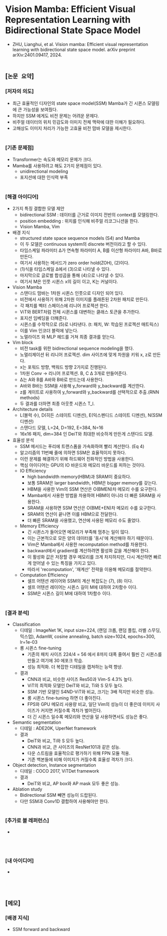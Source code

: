 # Vision Mamba: Efficient Visual Representation Learning with Bidirectional State Space Model
* ZHU, Lianghui, et al. Vision mamba: Efficient visual representation learning with bidirectional state space model. arXiv preprint arXiv:2401.09417, 2024.
<br><br>

## [`논문 요약`]

### [저자의 의도]
* 최근 효율적인 디자인의 state space model(SSM) Mamba가 긴 시퀸스 모델링에 큰 가능성을 보여줬다.
* 하지만 SSM 에게도 비전 문제는 어려운 문제다.
* 비주얼 데이터의 위치 민감도와 이미지 전체 맥락에 대한 이해가 필요하다.
* 고해상도 이미지 처리가 가능한 고효율 비전 맘바 모델을 제시한다.
<br><br>

### [기존 문제점]
* Transformer는 속도와 메모리 문제가 크다.
* Mamba를 사용하려고 해도 2가지 문제점이 있다.
    * unidirectional modeling
    * 포지션에 대한 인식력 부족
<br><br>

### [해결 아이디어]
* 2가지 특징 결합한 모델 제안
    * bidirectional SSM : 데이터를 근거로 이미지 전반의 context를 모델링한다.
    * position embedding : 위치를 인식해 비주얼 리코그니션을 한다.
    * Vision Mamba, Vim
* 배경 지식
    * structured state space sequence models (S4) and Mamba
    * 이 두 모델은 continuous system의 discrete 버전이라고 할 수 있다.
    * 타임스케일 파라미터 Δ가 연속형 파라미터 A, B를 이산형 파라미터 A바, B바로 만든다.
    * 여기서 사용하는 메서드가 zero order hold(ZOH), (2)이다.
    * (1)식을 타임스케일 Δ에서 (3)으로 나타낼 수 있다.
    * 마지막으로 글로벌 합성곱을 통해 (4)으로 나타낼 수 있다.
    * 여기서 M은 인풋 시퀸스 x의 길이 이고, K는 커널이다.
* Vision Mamba
    * 스탠다드 맘바는 1차원 시퀸스 인풋으로 디자인 되어 있다.
    * 비전에서 사용하기 위해 2차원 이미지를 플래튼된 2차원 패치로 만든다.
    * 각 패치를 벡터 스페이스에 리니어 프로젝션 한다.
    * ViT와 BERT처럼 전체 시퀸스를 대변하는 클래스 토큰을 추가한다.
    * 포지션 임베딩을 더해준다.
    * 시퀸스를 수학적으로 (5)로 나타낸다. (t: 패치, W: 학습된 프로젝션 매트릭스)
    * 이를 Vim 인코더 블럭에 넣는다.
    * 노멀라이즈 와 MLP 헤드를 거쳐 최종 결과를 얻는다.
* Vim block
    * 비전 task를 위한 bidirectional sequence modeling을 했다.
    * 노멀리제이션 뒤 리니어 프로젝션. dim 사이즈에 맞게 차원을 키워 x, z로 만든다.
    * x는 포워드 방향, 백워드 방향 2가지로 진행된다.
    * 1차원 Conv -> 리니어 프로젝션. B, C Δ 3개로 만들어준다.
    * Δ는 A와 B를 A바와 B바로 만드는데 사용한다.
    * A바와 B바는 SSM을 사용해 y_forward와 y_backward를 계산한다.
    * z를 게이트로 사용하여 y_forward와 y_backward를 선택적으로 추출.(RNN methods)
    * 두 결과를 더하면 최종 아웃풋 시퀸스 T_l.
* Architecture details
    * L(블럭 수), D(히든 스테이트 디멘션), E(익스펜디드 스테이트 디멘션), N(SSM 디멘션)
    * 스탠다드 모델, L=24, D=192, E=384, N=16
    * 16x16 패치, dim=384 인 DeiT와 최대한 비슷하게 만든게 스탠다드 모델.
* 효율성 분석
    * SSM 메서드는 푸리에 트랜스폼을 가속화하여 빨리 계산한다. (Eq 4)
    * 알고리즘의 11번째 줄에 의하면 SSM은 효율적이지 못하다.
    * 이런 문제를 해결하기 위해 하드웨어 친화적인 방법을 사용한다.
    * 핵심 아이디어는 GPU의 IO 바운드와 메모리 바운드를 피하는 것이다.
    * IO Efficiency
        * high bandwidth memory(HBM)과 SRAM이 중요하다.
        * 보통 SRAM은 larger bandwidth, HBM은 bigger memory를 갖는다.
        * HBM을 사용한 Vim의 SSM 연산은 O(BMEN)차 메모리 수를 요구한다.
        * Mamba에서 사용한 방법을 차용하여 HBM이 아니라 더 빠른 SRAM을 사용한다.
        * SRAM을 사용하면 SSM 연산은 O(BME+EN)차 메모리 수를 요구한다.
        * SRAM의 연산이 끝나면 이를 HBM으로 전달한다.
        * 더 빠른 SRAM을 사용했고, 연산에 사용된 메모리 수도 줄었다.
    * Memory Efficiency
        * 긴 시퀸스가 들어오면 메모리가 부족해 멈추는 일이 많다.
        * 이는 근본적으로 모든 양의 데이터를 '동시'에 계산해야 하기 때문이다.
        * Vim은 Mamba에서 사용한 recomputation method를 차용한다.
        * backward에서 gradient를 계산하려면 활성화 값을 계산해야 한다.
        * 이 활성화 값은 저장할 경우 메모리를 크게 차지하지만, 다시 계산하면 빠르게 얻어낼 수 있는 특징을 가지고 있다.
        * 따라서 'recomputation', '재계산' 전략을 이용해 메모리를 절약한다.
    * Computation Efficiency
        * 셀프 어텐션 레이어와 SSM의 계산 복잡도는 (7), (8) 이다.
        * 셀프 어텐션 레이어는 시퀸스 길이 M에 대하여 2차함수 이다.
        * SSM은 시퀸스 길이 M에 대하여 1차함수 이다.
<br><br>

### [결과 분석]
* Classification
    * 디테일 : ImageNet 1K, input size=224, (랜덤 크롭, 랜덤 플립, 라벨 스무딩, 믹스업), AdamW, cosine annealing, batch size=1024, epochs=300, lr=1e-03
    * 롱 시퀸스 fine-tuning
        * 기존의 패치 사이즈 224/4 = 56 에서 8까지 대폭 줄여서 훨씬 긴 시퀸스를 만들고 여기에 30 에포크 학습.
        * 성능 최적화. 더 복잡한 디테일을 캡쳐하는 능력 향상.
    * 결과
        * CNN과 비교, 비슷한 사이즈 Res50과 Vim-S 4.3% 높다.
        * ViT의 최적화 모델인 DeiT와 비교, Ti와 S 모두 높다.
        * SSM 기반 모델인 S4ND-ViT와 비교, 크기는 3배 적지만 비슷한 성능.
        * 롱 시퀸스 fine-tuning 하면 더 좋아진다.
        * FPS와 GPU 메모리 사용량 비교, 일단 Vim의 성능이 더 좋은데 이미지 사이즈가 커지면 커질수록 격차가 벌어진다.
        * 더 긴 시퀸스 일수록 메모리와 연산을 덜 사용하면서도 성능은 좋다.
* Semantic segmentation
    * 디테일 : ADE20K, UperNet framework
    * 결과
        * DeiT와 비교, Ti와 S 모두 높다.
        * CNN과 비교, 큰 사이즈의 ResNet101과 같은 성능.
        * 다운 스트림을 효율적으로 평가하기 위해 FPN 모듈 적용.
        * 기존 백본들에 비해 이미지가 커질수록 효율성 격차가 크다.
* Object detection, Instance segmentation
    * 디테일 : COCO 2017, ViTDet framework
    * 결과
        * DeiT와 비교, AP box와 AP mask 모두 좋은 성능.
* Ablation study
    * Bidirectional SSM 빼면 성능이 드랍된다.
    * 다만 SSM과 Conv1D 결합하여 사용해야만 한다.
<br><br>

### [추가로 볼 레퍼런스]
* 
<br><br>

### [내 아이디어]
* 
<br><br>



## [`메모`]

### [배경 지식]
* SSM forward and backward
<br><br>


